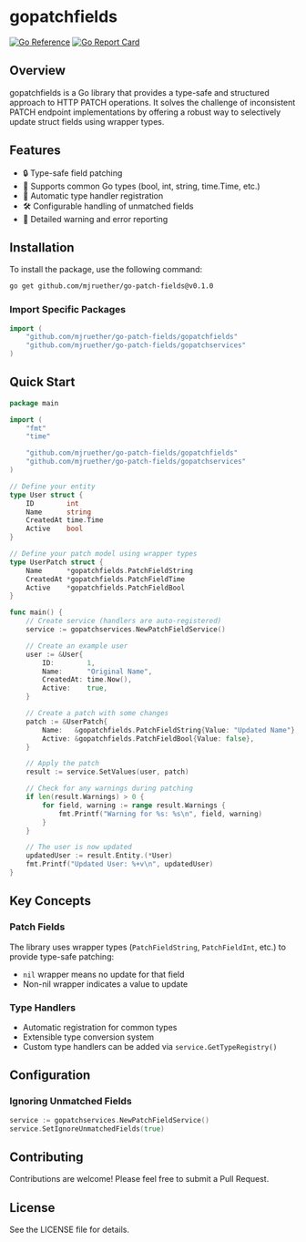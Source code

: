 # gopatchfields

[![Go Reference](https://pkg.go.dev/badge/github.com/mjruether/go-patch-fields.svg)](https://pkg.go.dev/github.com/mjruether/go-patch-fields)
[![Go Report Card](https://goreportcard.com/badge/github.com/mjruether/go-patch-fields)](https://goreportcard.com/report/github.com/mjruether/go-patch-fields)

## Overview

gopatchfields is a Go library that provides a type-safe and structured approach to HTTP PATCH operations. It solves the challenge of inconsistent PATCH endpoint implementations by offering a robust way to selectively update struct fields using wrapper types.

## Features

- 🔒 Type-safe field patching
- 🧩 Supports common Go types (bool, int, string, time.Time, etc.)
- 🚀 Automatic type handler registration
- 🛠 Configurable handling of unmatched fields
- 📝 Detailed warning and error reporting

## Installation

To install the package, use the following command:

```bash
go get github.com/mjruether/go-patch-fields@v0.1.0
```

### Import Specific Packages

```go
import (
    "github.com/mjruether/go-patch-fields/gopatchfields"
    "github.com/mjruether/go-patch-fields/gopatchservices"
)
```

## Quick Start

```go
package main

import (
    "fmt"
    "time"

    "github.com/mjruether/go-patch-fields/gopatchfields"
    "github.com/mjruether/go-patch-fields/gopatchservices"
)

// Define your entity
type User struct {
    ID        int
    Name      string
    CreatedAt time.Time
    Active    bool
}

// Define your patch model using wrapper types
type UserPatch struct {
    Name      *gopatchfields.PatchFieldString
    CreatedAt *gopatchfields.PatchFieldTime
    Active    *gopatchfields.PatchFieldBool
}

func main() {
    // Create service (handlers are auto-registered)
    service := gopatchservices.NewPatchFieldService()

    // Create an example user
    user := &User{
        ID:        1,
        Name:      "Original Name",
        CreatedAt: time.Now(),
        Active:    true,
    }

    // Create a patch with some changes
    patch := &UserPatch{
        Name:   &gopatchfields.PatchFieldString{Value: "Updated Name"},
        Active: &gopatchfields.PatchFieldBool{Value: false},
    }

    // Apply the patch
    result := service.SetValues(user, patch)

    // Check for any warnings during patching
    if len(result.Warnings) > 0 {
        for field, warning := range result.Warnings {
            fmt.Printf("Warning for %s: %s\n", field, warning)
        }
    }

    // The user is now updated
    updatedUser := result.Entity.(*User)
    fmt.Printf("Updated User: %+v\n", updatedUser)
}
```

## Key Concepts

### Patch Fields

The library uses wrapper types (`PatchFieldString`, `PatchFieldInt`, etc.) to provide type-safe patching:
- `nil` wrapper means no update for that field
- Non-nil wrapper indicates a value to update

### Type Handlers

- Automatic registration for common types
- Extensible type conversion system
- Custom type handlers can be added via `service.GetTypeRegistry()`

## Configuration

### Ignoring Unmatched Fields

```go
service := gopatchservices.NewPatchFieldService()
service.SetIgnoreUnmatchedFields(true)
```

## Contributing

Contributions are welcome! Please feel free to submit a Pull Request.

## License

See the LICENSE file for details.
